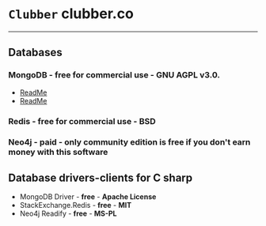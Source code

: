 # ```Clubber``` **clubber.co**
****

## Databases

### MongoDB - **free for commercial use** - **GNU AGPL v3.0.**
- [ReadMe](https://www.quora.com/Is-MongoDB-free-to-use-for-my-commercial-application "Quora")
- [ReadMe](http://softwareengineering.stackexchange.com/questions/226111/can-i-use-mongodb-for-a-commercial-web-based-service "StackExchange")

### Redis - **free for commercial use** - **BSD**
### Neo4j - **paid** - only community edition is free if you don't earn money with this software

## Database drivers-clients for C sharp
- MongoDB Driver - **free** - **Apache License**
- StackExchange.Redis - **free** - **MIT**
- Neo4j Readify - **free** - **MS-PL**